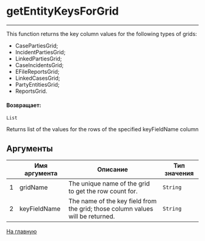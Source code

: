 # getEntityKeysForGrid

---

This function returns the key column values for the following types of grids:
* CasePartiesGrid;
* IncidentPartiesGrid;
* LinkedPartiesGrid;
* CaseIncidentsGrid;
* EFileReportsGrid;
* LinkedCasesGrid;
* PartyEntitiesGrid;
* ReportsGrid.

#### Возвращает:

`List`

Returns list of the values for the rows of the specified keyFieldName column

## Аргументы

|  | Имя аргумента | Описание | Тип значения |
| --- | --- | --- | --- |
| 1 | gridName | The unique name of the grid to get the row count for. | `String` |
| 2 | keyFieldName | The name of the key field from the grid; those column values will be returned. | `String` |



[На главную](./ecmfunctions/)